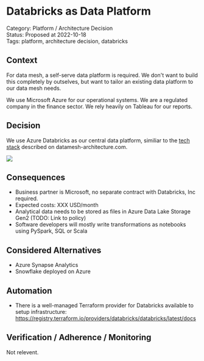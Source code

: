 # Databricks as Data Platform

Category: Platform / Architecture Decision  
Status: Proposed at 2022-10-18  
Tags: platform, architecture decision, databricks  

## Context

For data mesh, a self-serve data platform is required.
We don't want to build this completely by outselves, but want to tailor an existing data platform to our data mesh needs.

We use Microsoft Azure for our operational systems. We are a regulated company in the finance sector. We rely heavily on Tableau for our reports.

## Decision

We use Azure Databricks as our central data platform, similiar to the [tech stack](https://www.datamesh-architecture.com/tech-stacks/databricks) described on datamesh-architecture.com.

![](https://d33wubrfki0l68.cloudfront.net/a15cf04d5877ccea0a278c4c0318a1f491702425/2bbf4/images/databricks.png.webp)

## Consequences

- Business partner is Microsoft, no separate contract with Databricks, Inc required.
- Expected costs: XXX USD/month
- Analytical data needs to be stored as files in Azure Data Lake Storage Gen2 (TODO: Link to policy)
- Software developers will mostly write transformations as notebooks using PySpark, SQL or Scala

## Considered Alternatives

- Azure Synapse Analytics
- Snowflake deployed on Azure

## Automation

- There is a well-managed Terraform provider for Databricks available to setup infrastructure: https://registry.terraform.io/providers/databricks/databricks/latest/docs

## Verification / Adherence / Monitoring

Not relevent.
